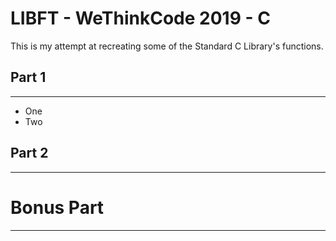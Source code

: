 # LIBFT - WeThinkCode 2019 - C

This is my attempt at recreating some of the Standard C Library's functions.

## Part 1
***
+ One
+ Two

## Part 2
***

# Bonus Part
***
